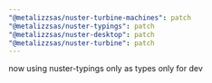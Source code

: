 ```yaml
---
"@metalizzsas/nuster-turbine-machines": patch
"@metalizzsas/nuster-typings": patch
"@metalizzsas/nuster-desktop": patch
"@metalizzsas/nuster-turbine": patch
---
```


now using nuster-typings only as types only for dev

